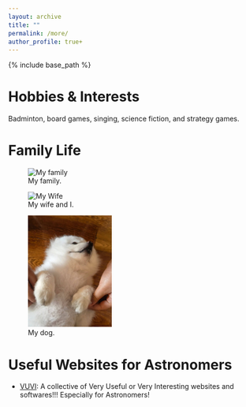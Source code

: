 ```yaml
---
layout: archive
title: ""
permalink: /more/
author_profile: true+
---
```


{% include base_path %}

Hobbies & Interests
=====
Badminton, board games, singing, science fiction, and strategy games.

Family Life
=====
<figure>
  <img src="../images/family.jpg" alt="My family" width="50%" height="50%">
  <figcaption>My family.</figcaption>
</figure>

<figure>
  <img src="../images/wife.jpg" alt="My Wife" width="50%" height="50%">
  <figcaption>My wife and I.</figcaption>
</figure>

<figure>
  <img src="../images/dog.jpg" alt="My dog" width="40%" height="40%">
  <figcaption>My dog.</figcaption>
</figure>

Useful Websites for Astronomers
=====
* [VUVI](https://github.com/panzhiwei1997/Very_Useful_Very_Interesting/blob/main/VUVI_Chinese.md): A collective of Very Useful or Very Interesting websites and softwares!!! Especially for Astronomers!




